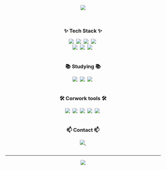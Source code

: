 <div align="center">
<img src="https://capsule-render.vercel.app/api?type=venom&height=200&text=HJ%20IM%20Github&color=auto">
</div>

<br>
<br>

<h3 align="center">✨ Tech Stack ✨</h3>
<div align="center">
<!--html css javascript vue.js -->
  <img src="https://img.shields.io/badge/html-E34F26.svg?style=for-the-badge&logo=html5&logoColor=white" />&nbsp
  <img src="https://img.shields.io/badge/css3-1572B6.svg?style=for-the-badge&logo=css3&logoColor=white" />&nbsp
  <img src="https://img.shields.io/badge/java%20script-F7DF1E.svg?style=for-the-badge&logo=javascript&logoColor=white" />&nbsp
  <img src="https://img.shields.io/badge/Vue.js-4FC08D.svg?style=for-the-badge&logo=vuedotjs&logoColor=white" />&nbsp
</div>

<div align="center">
  <!-- java spring springboot -->
  <img src="https://img.shields.io/badge/java-4FC08D.svg?style=for-the-badge"/>&nbsp
  <img src="https://img.shields.io/badge/Spring-6DB33F.svg?style=for-the-badge&logo=spring&logoColor=white" />&nbsp
  <img src="https://img.shields.io/badge/SpringBoot-6DB33F.svg?style=for-the-badge&logo=springboot&logoColor=white" />&nbsp
</div>

<br>

<h3 align="center">📚 Studying 📚</h3>
<!-- typescript react python   --> 
<div align="center">
  <img src="https://img.shields.io/badge/typescript-3178C6.svg?style=for-the-badge&logo=typescript&logoColor=white" />&nbsp
  <img src="https://img.shields.io/badge/React-61DAFB?style=for-the-badge&logo=react&logoColor=white" />&nbsp
  <img src="https://img.shields.io/badge/python-3776AB?style=for-the-badge&logo=python&logoColor=white" />&nbsp
</div>

<br>

<h3 align="center">🛠 Corwork tools 🛠</h3>
<!-- git github notion figma slack gather -->
<div align="center">
  <img src="https://img.shields.io/badge/git-F05032.svg?style=for-the-badge&logo=git&logoColor=white" />&nbsp
  <img src="https://img.shields.io/badge/github-181717.svg?style=for-the-badge&logo=github&logoColor=white" />&nbsp
  <img src="https://img.shields.io/badge/notion-000000.svg?style=for-the-badge&logo=notion&logoColor=white" />&nbsp
  <img src="https://img.shields.io/badge/figma-F24E1E.svg?style=for-the-badge&logo=figma&logoColor=white" />&nbsp
  <img src="https://img.shields.io/badge/slack-4A15AB.svg?style=for-the-badge&logo=slack&logoColor=white" />&nbsp
</div>

<br>

<h3 align="center">📫 Contact 📫</h3>
<div align="center">
  <a href="mailto:heeim0064@gmail.com">
    <img
      src="https://img.shields.io/badge/hj0064@gmail.com-D14836?style=for-the-badge&logo=gmail&logoColor=white"/>&nbsp
  </a>
</div>

<br>
<hr>
<div align="center">
<!--   <div>
    <img src="https://github-readme-stats.vercel.app/api?username=hj0064&show_icons=true&theme=dracula">
  </div> -->
  <div>
    <img src="https://github-readme-stats.vercel.app/api/top-langs/?username=hj0064&layout=compact">
  </div>
</div>
